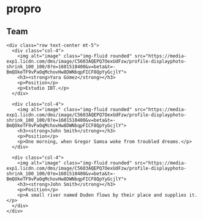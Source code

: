 # propro

<section class="fdb-block team-6">
  <div class="container">
    <div class="row text-center justify-content-center">
      <div class="col-8">
        <h1>                   Team</h1>
      </div>
    </div>

    <div class="row text-center mt-5">
      <div class="col-4">
        <img alt="image" class="img-fluid rounded" src="https://media-exp1.licdn.com/dms/image/C5603AQEPQ7OexUdFzw/profile-displayphoto-shrink_100_100/0?e=1601510400&v=beta&t=-BmQOkeTF9vPaOqMchovHw8DWNbqpFICF8QpYyGcjlY">
        <h3><strong>Yara Gómez</strong></h3>
        <p>Position</p>
        <p>Estudio IBT.</p>
      </div>

      <div class="col-4">
        <img alt="image" class="img-fluid rounded" src="https://media-exp1.licdn.com/dms/image/C5603AQEPQ7OexUdFzw/profile-displayphoto-shrink_100_100/0?e=1601510400&v=beta&t=-BmQOkeTF9vPaOqMchovHw8DWNbqpFICF8QpYyGcjlY">
        <h3><strong>John Smith</strong></h3>
        <p>Position</p>
        <p>One morning, when Gregor Samsa woke from troubled dreams.</p>
      </div>

      <div class="col-4">
        <img alt="image" class="img-fluid rounded" src="https://media-exp1.licdn.com/dms/image/C5603AQEPQ7OexUdFzw/profile-displayphoto-shrink_100_100/0?e=1601510400&v=beta&t=-BmQOkeTF9vPaOqMchovHw8DWNbqpFICF8QpYyGcjlY">
        <h3><strong>John Smith</strong></h3>
        <p>Position</p>
        <p>A small river named Duden flows by their place and supplies it.</p>
      </div>
    </div>
  </div>
</section>
